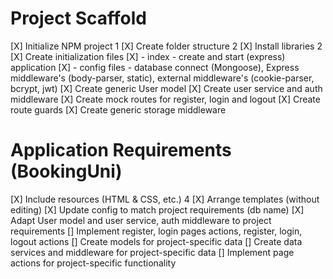 # Project Scaffold

[X] Initialize NPM project 1
[X] Create folder structure 2
[X] Install libraries 2
[X] Create initialization files
[X] - index - create and start (express) application
[X] - config files - database connect (Mongoose), 
                    Express middleware's (body-parser, static),
                    external middleware's (cookie-parser, bcrypt, jwt)
[X] Create generic User model
[X] Create user service and auth middleware
[X] Create mock routes for register, login and logout
[X] Create route guards
[X] Create generic storage middleware   

# Application Requirements (BookingUni)

[X] Include resources (HTML & CSS, etc.) 4
[X] Arrange templates (without editing)
[X] Update config to match project requirements (db name)
[X] Adapt User model and user service, auth middleware to project requirements
[] Implement register, login pages actions, register, login, logout actions
[] Create models for project-specific data
[] Create data services and middleware for project-specific data
[] Implement page actions for project-specific functionality